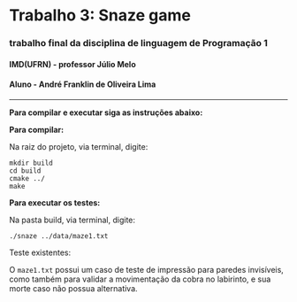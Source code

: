 # Trabalho 3: Snaze game

### trabalho final da disciplina de linguagem de Programação 1
#### IMD(UFRN) - professor Júlio Melo
#### Aluno - André Franklin de Oliveira Lima
----
**Para compilar e executar siga as instruções abaixo:**

**Para compilar:**


Na raiz do projeto, via terminal, digite:
```
mkdir build
cd build
cmake ../
make
```

**Para executar os testes:**

Na pasta build, via terminal, digite:
```
./snaze ../data/maze1.txt
```

Teste existentes:

O `maze1.txt` possui um caso de teste de impressão para paredes invisíveis, como também para validar a movimentação da cobra no labirinto, e sua morte caso não possua alternativa.